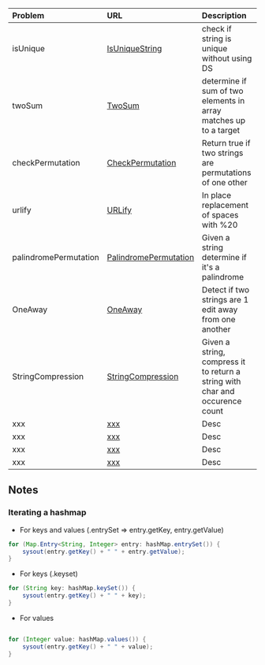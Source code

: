 | Problem  | URL| Description|
| :------------ |:---------------| :-----|
| isUnique | [IsUniqueString](../src/main/java/arraysAndStrings/IsUniqueString.java)  | check if string is unique without using DS |
| twoSum | [TwoSum](../src/main/java/arraysAndStrings/TwoSum.java)  | determine if sum of two elements in array matches up to a target |
| checkPermutation | [CheckPermutation](../src/main/java/arraysAndStrings/CheckPermutation.java) | Return true if two strings are permutations of one other |
| urlify | [URLify](../src/main/java/arraysAndStrings/URLify.java) | In place replacement of spaces with %20 |
| palindromePermutation | [PalindromePermutation](../src/main/java/arraysAndStrings/PalindromePermutation.java)  | Given a string determine if it's a palindrome |
| OneAway | [OneAway](../src/main/java/arraysAndStrings/OneAway.java) | Detect if two strings are 1 edit away from one another |
| StringCompression | [StringCompression](../src/main/java/arraysAndStrings/StringCompression.java) | Given a string, compress it to return a string with char and occurence count |
| xxx | [xxx](../src/main/java/arraysAndStrings/xxx.java) | Desc |
| xxx | [xxx](../src/main/java/arraysAndStrings/xxx.java) | Desc |
| xxx | [xxx](../src/main/java/arraysAndStrings/xxx.java) | Desc |
| xxx | [xxx](../src/main/java/arraysAndStrings/xxx.java) | Desc |


## Notes

### Iterating a hashmap
- For keys and values  (.entrySet => entry.getKey, entry.getValue)
```java
for (Map.Entry<String, Integer> entry: hashMap.entrySet()) {
    sysout(entry.getKey() + " " + entry.getValue);
}
```

- For keys (.keyset)
```java
for (String key: hashMap.keySet()) {
    sysout(entry.getKey() + " " + key);
}
```

- For values
```java

for (Integer value: hashMap.values()) {
    sysout(entry.getKey() + " " + value);
}

```